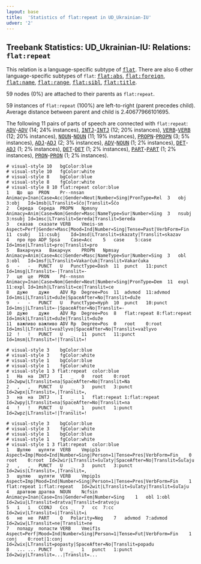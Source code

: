 ```yaml
---
layout: base
title:  'Statistics of flat:repeat in UD_Ukrainian-IU'
udver: '2'
---
```


## Treebank Statistics: UD_Ukrainian-IU: Relations: `flat:repeat`

This relation is a language-specific subtype of <tt><a href="uk_iu-dep-flat.html">flat</a></tt>.
There are also 6 other language-specific subtypes of `flat`: <tt><a href="uk_iu-dep-flat-abs.html">flat:abs</a></tt>, <tt><a href="uk_iu-dep-flat-foreign.html">flat:foreign</a></tt>, <tt><a href="uk_iu-dep-flat-name.html">flat:name</a></tt>, <tt><a href="uk_iu-dep-flat-range.html">flat:range</a></tt>, <tt><a href="uk_iu-dep-flat-sibl.html">flat:sibl</a></tt>, <tt><a href="uk_iu-dep-flat-title.html">flat:title</a></tt>.

59 nodes (0%) are attached to their parents as `flat:repeat`.

59 instances of `flat:repeat` (100%) are left-to-right (parent precedes child).
Average distance between parent and child is 2.40677966101695.

The following 11 pairs of parts of speech are connected with `flat:repeat`: <tt><a href="uk_iu-pos-ADV.html">ADV</a></tt>-<tt><a href="uk_iu-pos-ADV.html">ADV</a></tt> (14; 24% instances), <tt><a href="uk_iu-pos-INTJ.html">INTJ</a></tt>-<tt><a href="uk_iu-pos-INTJ.html">INTJ</a></tt> (12; 20% instances), <tt><a href="uk_iu-pos-VERB.html">VERB</a></tt>-<tt><a href="uk_iu-pos-VERB.html">VERB</a></tt> (12; 20% instances), <tt><a href="uk_iu-pos-NOUN.html">NOUN</a></tt>-<tt><a href="uk_iu-pos-NOUN.html">NOUN</a></tt> (11; 19% instances), <tt><a href="uk_iu-pos-PROPN.html">PROPN</a></tt>-<tt><a href="uk_iu-pos-PROPN.html">PROPN</a></tt> (3; 5% instances), <tt><a href="uk_iu-pos-ADJ.html">ADJ</a></tt>-<tt><a href="uk_iu-pos-ADJ.html">ADJ</a></tt> (2; 3% instances), <tt><a href="uk_iu-pos-ADV.html">ADV</a></tt>-<tt><a href="uk_iu-pos-NOUN.html">NOUN</a></tt> (1; 2% instances), <tt><a href="uk_iu-pos-DET.html">DET</a></tt>-<tt><a href="uk_iu-pos-ADJ.html">ADJ</a></tt> (1; 2% instances), <tt><a href="uk_iu-pos-DET.html">DET</a></tt>-<tt><a href="uk_iu-pos-DET.html">DET</a></tt> (1; 2% instances), <tt><a href="uk_iu-pos-PART.html">PART</a></tt>-<tt><a href="uk_iu-pos-PART.html">PART</a></tt> (1; 2% instances), <tt><a href="uk_iu-pos-PRON.html">PRON</a></tt>-<tt><a href="uk_iu-pos-PRON.html">PRON</a></tt> (1; 2% instances).


~~~ conllu
# visual-style 10	bgColor:blue
# visual-style 10	fgColor:white
# visual-style 8	bgColor:blue
# visual-style 8	fgColor:white
# visual-style 8 10 flat:repeat	color:blue
1	Що	що	PRON	Pr--nnsan	Animacy=Inan|Case=Acc|Gender=Neut|Number=Sing|PronType=Rel	3	obj	3:obj	Id=1msb|LTranslit=ščo|Translit=Ščo
2	Середа	Середа	PROPN	Npmsny	Animacy=Anim|Case=Nom|Gender=Masc|NameType=Sur|Number=Sing	3	nsubj	3:nsubj	Id=1msc|LTranslit=Sereda|Translit=Sereda
3	сказав	сказати	VERB	Vmeis-sm	Aspect=Perf|Gender=Masc|Mood=Ind|Number=Sing|Tense=Past|VerbForm=Fin	11	csubj	11:csubj	Id=1msd|LTranslit=skazaty|Translit=skazav
4	про	про	ADP	Spsa	Case=Acc	5	case	5:case	Id=1mse|LTranslit=pro|Translit=pro
5	Вакарчука	Вакарчук	PROPN	Npmsay	Animacy=Anim|Case=Acc|Gender=Masc|NameType=Sur|Number=Sing	3	obl	3:obl	Id=1msf|LTranslit=Vakarčuk|Translit=Vakarčuka
6	-	-	PUNCT	U	PunctType=Dash	11	punct	11:punct	Id=1msg|LTranslit=-|Translit=-
7	це	це	PRON	Pd--nnsnn	Animacy=Inan|Case=Nom|Gender=Neut|Number=Sing|PronType=Dem	11	expl	11:expl	Id=1msh|LTranslit=ce|Translit=ce
8	дуже	дуже	ADV	Rp	Degree=Pos	11	advmod	11:advmod	Id=1msi|LTranslit=duže|SpaceAfter=No|Translit=duže
9	-	-	PUNCT	U	PunctType=Hyph	10	punct	10:punct	Id=1msj|LTranslit=-|SpaceAfter=No|Translit=-
10	дуже	дуже	ADV	Rp	Degree=Pos	8	flat:repeat	8:flat:repeat	Id=1msk|LTranslit=duže|Translit=duže
11	важливо	важливо	ADV	Rp	Degree=Pos	0	root	0:root	Id=1msl|LTranslit=važlyvo|SpaceAfter=No|Translit=važlyvo
12	!	!	PUNCT	U	_	11	punct	11:punct	Id=1msm|LTranslit=!|Translit=!

~~~


~~~ conllu
# visual-style 3	bgColor:blue
# visual-style 3	fgColor:white
# visual-style 1	bgColor:blue
# visual-style 1	fgColor:white
# visual-style 1 3 flat:repeat	color:blue
1	На	на	INTJ	I	_	0	root	0:root	Id=2wpw|LTranslit=na|SpaceAfter=No|Translit=Na
2	,	,	PUNCT	U	_	3	punct	3:punct	Id=2wpx|LTranslit=,|Translit=,
3	на	на	INTJ	I	_	1	flat:repeat	1:flat:repeat	Id=2wpy|LTranslit=na|SpaceAfter=No|Translit=na
4	!	!	PUNCT	U	_	1	punct	1:punct	Id=2wpz|LTranslit=!|Translit=!

~~~


~~~ conllu
# visual-style 3	bgColor:blue
# visual-style 3	fgColor:white
# visual-style 1	bgColor:blue
# visual-style 1	fgColor:white
# visual-style 1 3 flat:repeat	color:blue
1	Шуляю	шуляти	VERB	Vmpip1s	Aspect=Imp|Mood=Ind|Number=Sing|Person=1|Tense=Pres|VerbForm=Fin	0	root	0:root	Id=2wir|LTranslit=šuľаty|SpaceAfter=No|Translit=Šuľаju
2	,	,	PUNCT	U	_	3	punct	3:punct	Id=2wis|LTranslit=,|Translit=,
3	шуляю	шуляти	VERB	Vmpip1s	Aspect=Imp|Mood=Ind|Number=Sing|Person=1|Tense=Pres|VerbForm=Fin	1	flat:repeat	1:flat:repeat	Id=2wit|LTranslit=šuľаty|Translit=šuľаju
4	дратвою	дратва	NOUN	Ncfsin	Animacy=Inan|Case=Ins|Gender=Fem|Number=Sing	1	obl	1:obl	Id=2wiu|LTranslit=dratva|Translit=dratvoju
5	і	і	CCONJ	Ccs	_	7	cc	7:cc	Id=2wiv|LTranslit=i|Translit=i
6	не	не	PART	Q	Polarity=Neg	7	advmod	7:advmod	Id=2wiw|LTranslit=ne|Translit=ne
7	попаду	попасти	VERB	Vmeif1s	Aspect=Perf|Mood=Ind|Number=Sing|Person=1|Tense=Fut|VerbForm=Fin	1	conj	0:root|1:conj	Id=2wix|LTranslit=popasty|SpaceAfter=No|Translit=popadu
8	...	...	PUNCT	U	_	1	punct	1:punct	Id=2wiy|LTranslit=...|Translit=...

~~~


